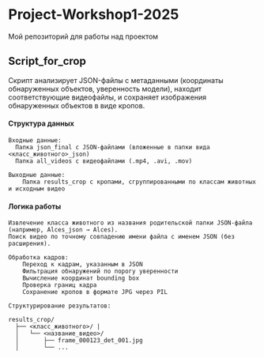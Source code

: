 # Project-Workshop1-2025
Мой репозиторий для работы над проектом


## Script_for_crop
Скрипт анализирует JSON-файлы с метаданными (координаты обнаруженных объектов, уверенность модели),
находит соответствующие видеофайлы, и сохраняет изображения обнаруженных объектов в виде кропов.

#### Структура данных
    Входные данные:
      Папка json_final с JSON-файлами (вложенные в папки вида <класс_животного>_json)
      Папка all_videos с видеофайлами (.mp4, .avi, .mov)
    
    Выходные данные:
        Папка results_crop с кропами, сгруппированными по классам животных и исходным видео

#### Логика работы

    Извлечение класса животного из названия родительской папки JSON-файла (например, Alces_json → Alces).
    Поиск видео по точному совпадению имени файла с именем JSON (без расширения).

    Обработка кадров:
        Переход к кадрам, указанным в JSON
        Фильтрация обнаружений по порогу уверенности
        Вычисление координат bounding box
        Проверка границ кадра
        Сохранение кропов в формате JPG через PIL
        
    Структурирование результатов:
    
    results_crop/
      ├── <класс_животного>/ |
      │   └── <название_видео>/
      │       ├── frame_000123_det_001.jpg
      │       └── ...
